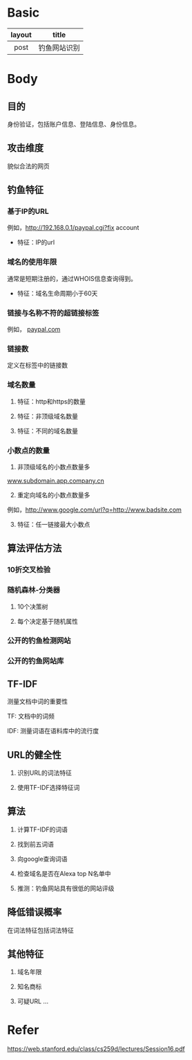 # Basic

|   layout   |    title   |
|:----------:|:----------:|
|   post     | 钓鱼网站识别 |

# Body

## 目的

身份验证，包括账户信息、登陆信息、身份信息。

## 攻击维度

貌似合法的网页

## 钓鱼特征

###  基于IP的URL

例如，http://192.168.0.1/paypal.cgi?fix account

* 特征：IP的url 

###  域名的使用年限

通常是短期注册的，通过WHOIS信息查询得到。

* 特征：域名生命周期小于60天

### 链接与名称不符的超链接标签

例如， <a href="badsite.com"> paypal.com</a> 

### 链接数

定义在<a>标签中的链接数

### 域名数量

1. 特征：http和https的数量

2. 特征：非顶级域名数量

3. 特征：不同的域名数量

### 小数点的数量

1. 非顶级域名的小数点数量多

www.subdomain.app.company.cn

2. 重定向域名的小数点数量多

例如，http://www.google.com/url?q=http://www.badsite.com

3. 特征：任一链接最大小数点

## 算法评估方法

### 10折交叉检验

### 随机森林-分类器

1. 10个决策树

2. 每个决定基于随机属性

### 公开的钓鱼检测网站

### 公开的钓鱼网站库

## TF-IDF

测量文档中词的重要性

TF: 文档中的词频

IDF: 测量词语在语料库中的流行度

## URL的健全性

1. 识别URL的词法特征

2. 使用TF-IDF选择特征词

## 算法

1. 计算TF-IDF的词语

2. 找到前五词语

3. 向google查询词语

4. 检查域名是否在Alexa top N名单中

5. 推测：钓鱼网站具有很低的网站评级

## 降低错误概率

在词法特征包括词法特征

## 其他特征

1. 域名年限

2. 知名商标

3. 可疑URL
...

# Refer

https://web.stanford.edu/class/cs259d/lectures/Session16.pdf




